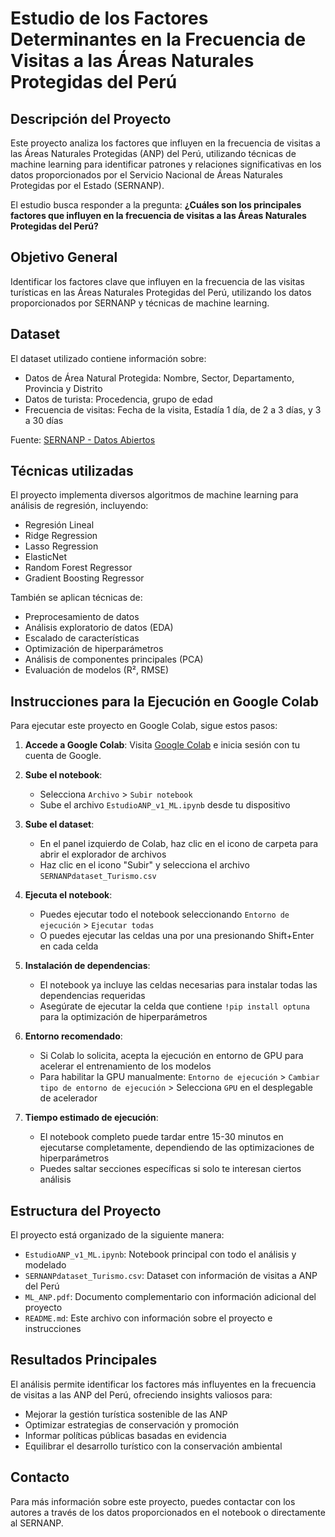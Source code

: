 # Estudio de los Factores Determinantes en la Frecuencia de Visitas a las Áreas Naturales Protegidas del Perú

## Descripción del Proyecto

Este proyecto analiza los factores que influyen en la frecuencia de visitas a las Áreas Naturales Protegidas (ANP) del Perú, utilizando técnicas de machine learning para identificar patrones y relaciones significativas en los datos proporcionados por el Servicio Nacional de Áreas Naturales Protegidas por el Estado (SERNANP).

El estudio busca responder a la pregunta: **¿Cuáles son los principales factores que influyen en la frecuencia de visitas a las Áreas Naturales Protegidas del Perú?**

## Objetivo General

Identificar los factores clave que influyen en la frecuencia de las visitas turísticas en las Áreas Naturales Protegidas del Perú, utilizando los datos proporcionados por SERNANP y técnicas de machine learning.

## Dataset

El dataset utilizado contiene información sobre:
- Datos de Área Natural Protegida: Nombre, Sector, Departamento, Provincia y Distrito
- Datos de turista: Procedencia, grupo de edad
- Frecuencia de visitas: Fecha de la visita, Estadía 1 día, de 2 a 3 días, y 3 a 30 días

Fuente: [SERNANP - Datos Abiertos](https://www.datosabiertos.gob.pe/dataset/frecuencia-de-visitas-tur%C3%ADsticas-en-las-%C3%A1reas-naturales-protegidas-por-el-estado-%E2%80%93-servicio)

## Técnicas utilizadas

El proyecto implementa diversos algoritmos de machine learning para análisis de regresión, incluyendo:
- Regresión Lineal
- Ridge Regression
- Lasso Regression
- ElasticNet
- Random Forest Regressor
- Gradient Boosting Regressor

También se aplican técnicas de:
- Preprocesamiento de datos
- Análisis exploratorio de datos (EDA)
- Escalado de características
- Optimización de hiperparámetros
- Análisis de componentes principales (PCA)
- Evaluación de modelos (R², RMSE)

## Instrucciones para la Ejecución en Google Colab

Para ejecutar este proyecto en Google Colab, sigue estos pasos:

1. **Accede a Google Colab**: Visita [Google Colab](https://colab.research.google.com/) e inicia sesión con tu cuenta de Google.

2. **Sube el notebook**: 
   - Selecciona `Archivo` > `Subir notebook`
   - Sube el archivo `EstudioANP_v1_ML.ipynb` desde tu dispositivo

3. **Sube el dataset**:
   - En el panel izquierdo de Colab, haz clic en el icono de carpeta para abrir el explorador de archivos
   - Haz clic en el icono "Subir" y selecciona el archivo `SERNANPdataset_Turismo.csv`

4. **Ejecuta el notebook**: 
   - Puedes ejecutar todo el notebook seleccionando `Entorno de ejecución` > `Ejecutar todas` 
   - O puedes ejecutar las celdas una por una presionando Shift+Enter en cada celda

5. **Instalación de dependencias**:
   - El notebook ya incluye las celdas necesarias para instalar todas las dependencias requeridas
   - Asegúrate de ejecutar la celda que contiene `!pip install optuna` para la optimización de hiperparámetros

6. **Entorno recomendado**:
   - Si Colab lo solicita, acepta la ejecución en entorno de GPU para acelerar el entrenamiento de los modelos
   - Para habilitar la GPU manualmente: `Entorno de ejecución` > `Cambiar tipo de entorno de ejecución` > Selecciona `GPU` en el desplegable de acelerador

7. **Tiempo estimado de ejecución**:
   - El notebook completo puede tardar entre 15-30 minutos en ejecutarse completamente, dependiendo de las optimizaciones de hiperparámetros
   - Puedes saltar secciones específicas si solo te interesan ciertos análisis

## Estructura del Proyecto

El proyecto está organizado de la siguiente manera:

- `EstudioANP_v1_ML.ipynb`: Notebook principal con todo el análisis y modelado
- `SERNANPdataset_Turismo.csv`: Dataset con información de visitas a ANP del Perú
- `ML_ANP.pdf`: Documento complementario con información adicional del proyecto
- `README.md`: Este archivo con información sobre el proyecto e instrucciones

## Resultados Principales

El análisis permite identificar los factores más influyentes en la frecuencia de visitas a las ANP del Perú, ofreciendo insights valiosos para:

- Mejorar la gestión turística sostenible de las ANP
- Optimizar estrategias de conservación y promoción
- Informar políticas públicas basadas en evidencia
- Equilibrar el desarrollo turístico con la conservación ambiental

## Contacto

Para más información sobre este proyecto, puedes contactar con los autores a través de los datos proporcionados en el notebook o directamente al SERNANP.
